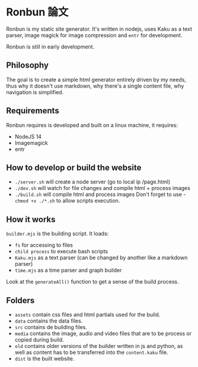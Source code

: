 # Ronbun 論文

Ronbun is my static site generator. It's written in nodejs, uses Kaku as a text parser, image magick for image compression and `entr` for development.

Ronbun is still in early development.

## Philosophy

The goal is to create a simple html generator entirely driven by my needs, thus why it doesn't use markdown, why there's a single content file, why navigation is simplified.

## Requirements

Ronbun requires is developed and built on a linux machine, it requires:

- NodeJS 14
- Imagemagick
- entr

## How to develop or build the website

- `./server.sh` will create a node server (go to local ip /page.html)
- `./dev.sh` will watch for file changes and compile html + process images
- `./build.sh` will compile html and process images
Don't forget to use - `chmod +x ./*.sh` to allow scripts execution.

## How it works

`builder.mjs` is the building script. It loads:

- `fs` for accessing to files
- `child process` to execute bash scripts
- `Kaku.mjs` as a text parser (can be changed by another like a markdown parser)
- `time.mjs` as a time parser and graph builder

Look at the `generateAll()` function to get a sense of the build process.

## Folders

- `assets` contain css files and html partials used for the build.
- `data` contains the data files.
- `src` contains de building files.
- `media` contains the image, audio and video files that are to be process or copied during build.
- `old` contains older versions of the builder written in js and python, as well as content has to be transferred into the `content.kaku` file.
- `dist` is the built website.
